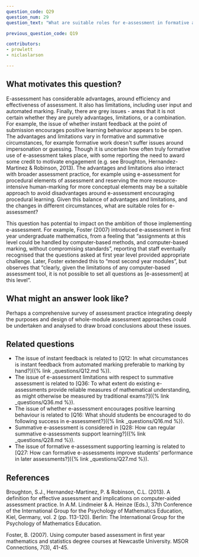 ```yaml
---
question_code: Q29
question_num: 29
question_text: "What are suitable roles for e-assessment in formative and summative assessment?" 

previous_question_code: Q19

contributors: 
- prowlett
- niclaslarson

---
```





## What motivates this question?

E-assessment has considerable advantages, around efficiency and effectiveness of assessment. It also has limitations, including user input and automated marking. Finally, there are grey issues - areas that it is not certain whether they are purely advantages, limitations, or a combination. For example, the issue of whether instant feedback at the point of submission encourages positive learning behaviour appears to be open. The advantages and limitations vary in formative and summative circumstances, for example formative work doesn't suffer issues around impersonation or guessing. Though it is uncertain how often truly formative use of e-assessment takes place, with some reporting the need to award some credit to motivate engagement (e.g. see Broughton, Hernandez-Martinez & Robinson, 2013). The advantages and limitations also interact with broader assessment practice, for example using e-assessment for procedural elements of assessment and reserving the more resource-intensive human-marking for more conceptual elements may be a suitable approach to avoid disadvantages around e-assessment encouraging procedural learning. Given this balance of advantages and limitations, and the changes in different circumstances, what are suitable roles for e-assessment? 

This question has potential to impact on the ambition of those implementing e-assessment. For example, Foster (2007) introduced e-assessment in first year undergraduate mathematics, from a feeling that “assignments at this level could be handled by computer-based methods, and computer-based marking, without compromising standards”, reporting that staff eventually recognised that the questions asked at first year level provided appropriate challenge. Later, Foster extended this to “most second year modules”, but observes that “clearly, given the limitations of any computer-based assessment tool, it is not possible to set all questions as [e-assessment] at this level”.

## What might an answer look like?

Perhaps a comprehensive survey of assessment practice integrating deeply the purposes and design of whole-module assessment approaches could be undertaken and analysed to draw broad conclusions about these issues.

## Related questions

* The issue of instant feedback is related to [Q12: In what circumstances is instant feedback from automated marking preferable to marking by hand?]({% link _questions/Q12.md %}).
* The issue of e-assessment limitations with respect to summative assessment is related to [Q36: To what extent do existing e-assessments provide reliable measures of mathematical understanding, as might otherwise be measured by traditional exams?]({% link _questions/Q36.md %}).
* The issue of whether e-assessment encourages positive learning behaviour is related to [Q16: What should students be encouraged to do following success in e-assessment?]({% link _questions/Q16.md %}).
* Summative e-assessment is considered in [Q28: How can regular summative e-assessments support learning?]({% link _questions/Q28.md %}).
* The issue of formative e-assessment supporting learning is related to [Q27: How can formative e-assessments improve students’ performance in later assessments?]({% link _questions/Q27.md %}).

## References

<div class="reference_list" markdown="1">

Broughton, S.J., Hernandez-Martinez, P. & Robinson, C.L. (2013). A definition for effective assessment and implications on computer-aided assessment practice. In A.M. Lindmeier & A. Heinze (Eds.), 37th Conference of the International Group for the Psychology of Mathematics Education, Kiel, Germany, vol. 2 (pp. 113-120). Berlin: The International Group for the Psychology of Mathematics Education.

Foster, B. (2007). Using computer based assessment in first year mathematics and statistics degree courses at Newcastle University. MSOR Connections, 7(3), 41-45.

</div>
